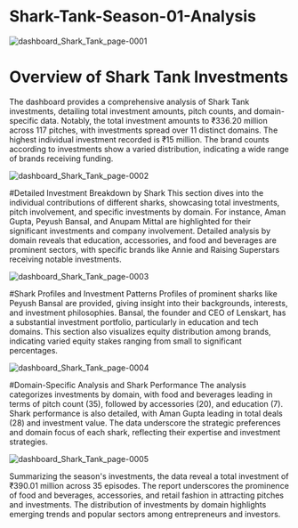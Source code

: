 # Shark-Tank-Season-01-Analysis



![dashboard_Shark_Tank_page-0001](https://github.com/user-attachments/assets/2978fca9-bf6e-4902-ad64-8e1c123ce848)

# Overview of Shark Tank Investments
The dashboard provides a comprehensive analysis of Shark Tank investments, detailing total investment amounts, pitch counts, and domain-specific data. Notably, the total investment amounts to ₹336.20 million across 117 pitches, with investments spread over 11 distinct domains. The highest individual investment recorded is ₹15 million. The brand counts according to investments show a varied distribution, indicating a wide range of brands receiving funding.


![dashboard_Shark_Tank_page-0002](https://github.com/user-attachments/assets/763a3ddf-2e8e-452a-9c40-20c2fd988608)

#Detailed Investment Breakdown by Shark
This section dives into the individual contributions of different sharks, showcasing total investments, pitch involvement, and specific investments by domain. For instance, Aman Gupta, Peyush Bansal, and Anupam Mittal are highlighted for their significant investments and company involvement. Detailed analysis by domain reveals that education, accessories, and food and beverages are prominent sectors, with specific brands like Annie and Raising Superstars receiving notable investments.


![dashboard_Shark_Tank_page-0003](https://github.com/user-attachments/assets/8c549d66-5a66-4a2e-9c9c-4c4a7b85d42c)

#Shark Profiles and Investment Patterns
Profiles of prominent sharks like Peyush Bansal are provided, giving insight into their backgrounds, interests, and investment philosophies. Bansal, the founder and CEO of Lenskart, has a substantial investment portfolio, particularly in education and tech domains. This section also visualizes equity distribution among brands, indicating varied equity stakes ranging from small to significant percentages.


![dashboard_Shark_Tank_page-0004](https://github.com/user-attachments/assets/614d8760-2c31-4417-82d8-e45c778f2159)

#Domain-Specific Analysis and Shark Performance
The analysis categorizes investments by domain, with food and beverages leading in terms of pitch count (35), followed by accessories (20), and education (7). Shark performance is also detailed, with Aman Gupta leading in total deals (28) and investment value. The data underscore the strategic preferences and domain focus of each shark, reflecting their expertise and investment strategies.


![dashboard_Shark_Tank_page-0005](https://github.com/user-attachments/assets/7fa78d7c-d2a8-4641-b99f-99b6fe9db4dd)


Summarizing the season's investments, the data reveal a total investment of ₹390.01 million across 35 episodes. The report underscores the prominence of food and beverages, accessories, and retail fashion in attracting pitches and investments. The distribution of investments by domain highlights emerging trends and popular sectors among entrepreneurs and investors.
